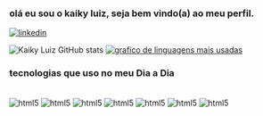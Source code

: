 ### olá eu sou o kaiky luiz, seja bem vindo(a) ao meu perfil.

[![linkedin](https://img.shields.io/badge/LinkedIn-0077B5?style=for-the-badge&logo=linkedin&logoColor=white)](https://www.linkedin.com/in/kaikyluiz-20031002/)

![Kaiky Luiz GitHub stats](https://github-readme-stats.vercel.app/api?username=KaikyLuiz&show_icons=true&theme=tokyonight)
[![grafico de linguagens mais usadas](https://github-readme-stats.vercel.app/api/top-langs/?username=anuraghazra&layout=compact)](https://github.com/anuraghazra/github-readme-stats)


### tecnologias que uso no meu Dia a Dia


<div style="display: inline_block"></br>
<img align= "center" alt= "html5" src= "https://img.shields.io/badge/HTML5-E34F26?style=for-the-badge&logo=html5&logoColor=white">

<img align= "center" alt= "html5" src= "https://img.shields.io/badge/CSS3-1572B6?style=for-the-badge&logo=css3&logoColor=white">

<img align= "center" alt= "html5" src= "https://img.shields.io/badge/JavaScript-F7DF1E?style=for-the-badge&logo=javascript&logoColor=black">

<img align= "center" alt= "html5" src= "https://img.shields.io/badge/Java-ED8B00?style=for-the-badge&logo=java&logoColor=white">

<img align= "center" alt= "html5" src= "https://img.shields.io/badge/PHP-777BB4?style=for-the-badge&logo=php&logoColor=white">

<img align= "center" alt= "html5" src= "https://img.shields.io/badge/.NET-5C2D91?style=for-the-badge&logo=.net&logoColor=white">

<img align= "center" alt= "html5" src= "https://img.shields.io/badge/MySQL-00000F?style=for-the-badge&logo=mysql&logoColor=white"> 

</div>
